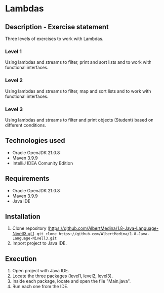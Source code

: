 # Lambdas

## Description - Exercise statement
Three levels of exercises to work with Lambdas.

### Level 1
Using lambdas and streams to filter, print and sort lists and to work with functional interfaces.

### Level 2
Using lambdas and streams to filter, map and sort lists and to work with functional interfaces.

### Level 3
Using lambdas and streams to filter and print objects (Student) based on different conditions.

## Technologies used
- Oracle OpenJDK 21.0.8
- Maven 3.9.9
- IntelliJ IDEA Comunity Edition

## Requirements
- Oracle OpenJDK 21.0.8
- Maven 3.9.9
- Java IDE

## Installation
1. Clone repository (https://github.com/AlbertMedina/1.8-Java-Language-Nivell3.git).
`git clone https://github.com/AlbertMedina/1.8-Java-Language-Nivell3.git`
2. Import project to Java IDE.

## Execution
1. Open project with Java IDE.
2. Locate the three packages (level1, level2, level3).
3. Inside each package, locate and open the file "Main.java".
4. Run each one from the IDE.

